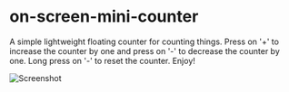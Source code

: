 # on-screen-mini-counter

A simple lightweight floating counter for counting things. Press on '+' to increase the counter by one and press on '-' to decrease the counter by one. Long press on '-' to reset the counter. Enjoy!

![Screenshot](https://github.com/beniezsche/on-screen-mini-counter/blob/master/Screenshots/image.jpg?raw=true)
